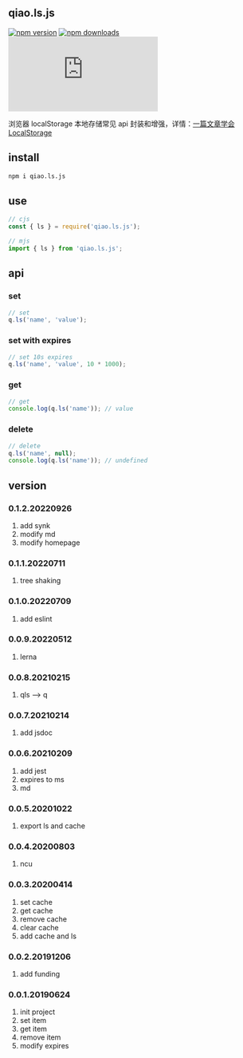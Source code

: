 ## qiao.ls.js

[![npm version](https://img.shields.io/npm/v/qiao.ls.js.svg?style=flat-square)](https://www.npmjs.org/package/qiao.ls.js)
[![npm downloads](https://img.shields.io/npm/dm/qiao.ls.js.svg?style=flat-square)](https://npm-stat.com/charts.html?package=qiao.ls.js)
![npm bundle size](https://img.shields.io/bundlephobia/minzip/qiao.ls.js)

浏览器 localStorage 本地存储常见 api 封装和增强，详情：[一篇文章学会 LocalStorage](https://blog.insistime.com/localstorage)

## install

```bash
npm i qiao.ls.js
```

## use

```javascript
// cjs
const { ls } = require('qiao.ls.js');

// mjs
import { ls } from 'qiao.ls.js';
```

## api

### set

```javascript
// set
q.ls('name', 'value');
```

### set with expires

```javascript
// set 10s expires
q.ls('name', 'value', 10 * 1000);
```

### get

```javascript
// get
console.log(q.ls('name')); // value
```

### delete

```javascript
// delete
q.ls('name', null);
console.log(q.ls('name')); // undefined
```

## version

### 0.1.2.20220926

1. add synk
2. modify md
3. modify homepage

### 0.1.1.20220711

1. tree shaking

### 0.1.0.20220709

1. add eslint

### 0.0.9.20220512

1. lerna

### 0.0.8.20210215

1. qls --> q

### 0.0.7.20210214

1. add jsdoc

### 0.0.6.20210209

1. add jest
2. expires to ms
3. md

### 0.0.5.20201022

1. export ls and cache

### 0.0.4.20200803

1. ncu

### 0.0.3.20200414

1. set cache
2. get cache
3. remove cache
4. clear cache
5. add cache and ls

### 0.0.2.20191206

1. add funding

### 0.0.1.20190624

1. init project
2. set item
3. get item
4. remove item
5. modify expires
